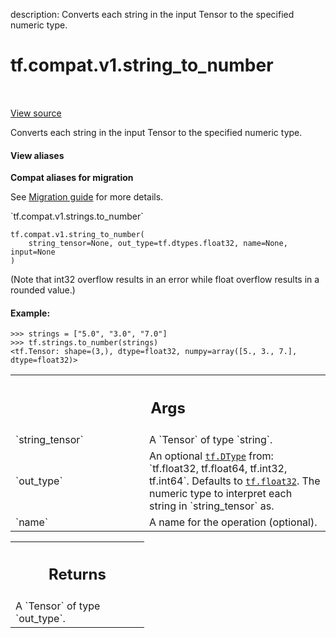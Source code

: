 description: Converts each string in the input Tensor to the specified numeric type.

<div itemscope itemtype="http://developers.google.com/ReferenceObject">
<meta itemprop="name" content="tf.compat.v1.string_to_number" />
<meta itemprop="path" content="Stable" />
</div>

# tf.compat.v1.string_to_number

<!-- Insert buttons and diff -->

<table class="tfo-notebook-buttons tfo-api nocontent" align="left">

</table>

<a target="_blank" href="/code/stable/tensorflow/python/ops/string_ops.py">View source</a>



Converts each string in the input Tensor to the specified numeric type.

<section class="expandable">
  <h4 class="showalways">View aliases</h4>
  <p>
<b>Compat aliases for migration</b>
<p>See
<a href="https://www.tensorflow.org/guide/migrate">Migration guide</a> for
more details.</p>
<p>`tf.compat.v1.strings.to_number`</p>
</p>
</section>

<pre class="devsite-click-to-copy prettyprint lang-py tfo-signature-link">
<code>tf.compat.v1.string_to_number(
    string_tensor=None, out_type=tf.dtypes.float32, name=None, input=None
)
</code></pre>



<!-- Placeholder for "Used in" -->

(Note that int32 overflow results in an error while float overflow
results in a rounded value.)

#### Example:



```
>>> strings = ["5.0", "3.0", "7.0"]
>>> tf.strings.to_number(strings)
<tf.Tensor: shape=(3,), dtype=float32, numpy=array([5., 3., 7.], dtype=float32)>
```

<!-- Tabular view -->
 <table class="responsive fixed orange">
<colgroup><col width="214px"><col></colgroup>
<tr><th colspan="2"><h2 class="add-link">Args</h2></th></tr>

<tr>
<td>
`string_tensor`
</td>
<td>
A `Tensor` of type `string`.
</td>
</tr><tr>
<td>
`out_type`
</td>
<td>
An optional <a href="../../../tf/dtypes/DType.md"><code>tf.DType</code></a> from: `tf.float32, tf.float64, tf.int32, tf.int64`. Defaults to <a href="../../../tf.md#float32"><code>tf.float32</code></a>.
The numeric type to interpret each string in `string_tensor` as.
</td>
</tr><tr>
<td>
`name`
</td>
<td>
A name for the operation (optional).
</td>
</tr>
</table>



<!-- Tabular view -->
 <table class="responsive fixed orange">
<colgroup><col width="214px"><col></colgroup>
<tr><th colspan="2"><h2 class="add-link">Returns</h2></th></tr>
<tr class="alt">
<td colspan="2">
A `Tensor` of type `out_type`.
</td>
</tr>

</table>

